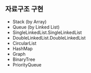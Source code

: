 ## 자료구조 구현

- Stack (by Array)
- Queue (by Linked List)
- SingleLinkedList.SingleLinkedList
- DoubleLinkedList.DoubleLinkedList
- CircularList
- HashMap
- Graph
- BinaryTree
- PriorityQueue
